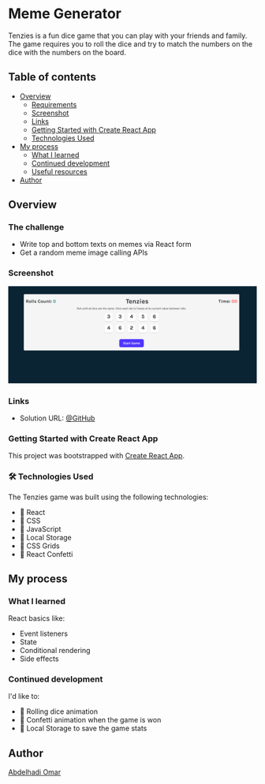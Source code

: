 # Meme Generator

Tenzies is a fun dice game that you can play with your friends and family. The game requires you to roll the dice and try to match the numbers on the dice with the numbers on the board.

## Table of contents

- [Overview](#overview)
  - [Requirements](#requirements)
  - [Screenshot](#screenshot)
  - [Links](#links)
  - [Getting Started with Create React App](#getting-started-with-create-react-app)
  - [Technologies Used](#🛠️-technologies-used)
- [My process](#my-process)
  - [What I learned](#what-i-learned)
  - [Continued development](#continued-development)
  - [Useful resources](#useful-resources)
- [Author](#author)

## Overview

### The challenge

- Write top and bottom texts on memes via React form
- Get a random meme image calling APIs

### Screenshot

![screenshot](/src/screenshots/screenshot.png)

### Links

- Solution URL: [@GitHub](https://github.com/Abd-Elhadi/Meme-Generator)

### Getting Started with Create React App

This project was bootstrapped with [Create React App](https://github.com/Abd-Elhadi/Tenzies-Game).

### 🛠️ Technologies Used

The Tenzies game was built using the following technologies:

- 🌟 React 
- 🌟 CSS 
- 🌟 JavaScript 
- 🌟 Local Storage 
- 🌟 CSS Grids 
- 🌟 React Confetti 

## My process

### What I learned

React basics like:

- Event listeners
- State
- Conditional rendering
- Side effects

### Continued development

I'd like to:

- 🎲 Rolling dice animation 
- 🎉 Confetti animation when the game is won 
- 💾 Local Storage to save the game stats

## Author
[Abdelhadi Omar](mailto:abdelhadioumar@gmail.com?subject=[GitHub]%20Source%20Han%20Sans)
